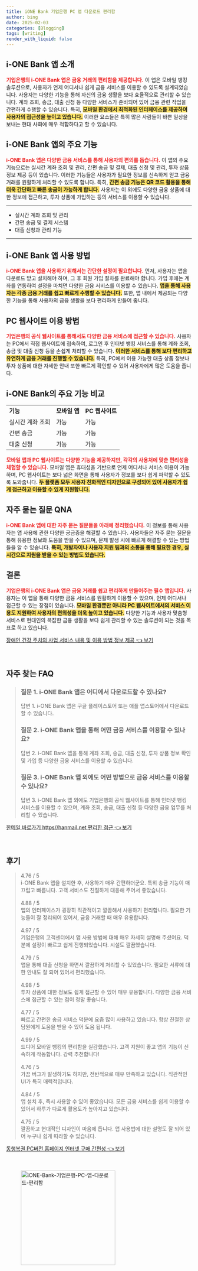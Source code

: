 ```yaml
---
title: iONE Bank 기업은행 PC 앱 다운로드 편리함
author: bing
date: 2025-02-03
categories: [Blogging]
tags: [writing]
render_with_liquid: false
---
```



<h2 id='i-ONE_Bank_앱_소개'>i-ONE Bank 앱 소개</h2>

<p><b><span style="color: #ee2323;">기업은행의 i-ONE Bank 앱은 금융 거래의 편리함을 제공합니다.</span></b> 이 앱은 모바일 뱅킹 솔루션으로, 사용자가 언제 어디서나 쉽게 금융 서비스를 이용할 수 있도록 설계되었습니다. 사용자는 다양한 기능을 통해 자신의 금융 생활을 보다 효율적으로 관리할 수 있습니다. 계좌 조회, 송금, 대출 신청 등 다양한 서비스가 준비되어 있어 금융 관련 작업을 간편하게 수행할 수 있습니다. 특히, <b><span style="background-color: #ffe066;">모바일 환경에서 최적화된 인터페이스를 제공하여 사용자의 접근성을 높이고 있습니다.</span></b> 이러한 요소들은 특히 많은 사람들이 바쁜 일상을 보내는 현대 사회에 매우 적합하다고 할 수 있습니다.</p>

<h2 id='i-ONE_Bank_앱의_주요_기능'>i-ONE Bank 앱의 주요 기능</h2>

<p><b><span style="color: #ee2323;">i-ONE Bank 앱은 다양한 금융 서비스를 통해 사용자의 편의를 돕습니다.</span></b> 이 앱의 주요 기능으로는 실시간 계좌 조회 및 관리, 간편 송금 및 결제, 대출 신청 및 관리, 투자 상품 정보 제공 등이 있습니다. 이러한 기능들은 사용자가 필요한 정보를 신속하게 얻고 금융 거래를 원활하게 처리할 수 있도록 합니다. 특히, <b><span style="background-color: #ffe066;">간편 송금 기능은 QR 코드 활용을 통해 더욱 간단하고 빠른 송금이 가능하게 합니다.</span></b> 사용자는 이 외에도 다양한 금융 상품에 대한 정보에 접근하고, 투자 상품에 가입하는 등의 서비스를 이용할 수 있습니다.</p>

<hr />

<ul>
    <li>실시간 계좌 조회 및 관리</li>
    <li>간편 송금 및 결제 시스템</li>
    <li>대출 신청과 관리 기능</li>
</ul>

<hr />

<h2 id='i-ONE_Bank_앱_사용_방법'>i-ONE Bank 앱 사용 방법</h2>

<p><b><span style="color: #ee2323;">i-ONE Bank 앱을 사용하기 위해서는 간단한 설정이 필요합니다.</span></b> 먼저, 사용자는 앱을 다운로드 받고 설치해야 하며, 그 후 회원 가입 절차를 완료해야 합니다. 가입 후에는 계좌를 연동하여 설정을 마치면 다양한 금융 서비스를 이용할 수 있습니다. <b><span style="background-color: #ffe066;">앱을 통해 사용자는 각종 금융 거래를 쉽고 빠르게 수행할 수 있습니다.</span></b> 또한, 앱 내에서 제공되는 다양한 기능을 통해 사용자의 금융 생활을 보다 편리하게 만들어 줍니다.</p>

<h2 id='PC_웹사이트_이용_방법'>PC 웹사이트 이용 방법</h2>

<p><b><span style="color: #ee2323;">기업은행의 공식 웹사이트를 통해서도 다양한 금융 서비스에 접근할 수 있습니다.</span></b> 사용자는 PC에서 직접 웹사이트에 접속하여, 로그인 후 인터넷 뱅킹 서비스를 통해 계좌 조회, 송금 및 대출 신청 등을 손쉽게 처리할 수 있습니다. <b><span style="background-color: #ffe066;">이러한 서비스를 통해 보다 편리하고 유연하게 금융 거래를 진행할 수 있습니다.</span></b> 특히, PC에서 이용 가능한 대출 상품 정보나 투자 상품에 대한 자세한 안내 또한 빠르게 확인할 수 있어 사용자에게 많은 도움을 줍니다.</p>

<h2 id='i-ONE_Bank의_주요_기능_비교'>i-ONE Bank의 주요 기능 비교</h2>

<table>
    <tr>
        <td><b>기능</b></td>
        <td><b>모바일 앱</b></td>
        <td><b>PC 웹사이트</b></td>
    </tr>
    <tr>
        <td>실시간 계좌 조회</td>
        <td>가능</td>
        <td>가능</td>
    </tr>
    <tr>
        <td>간편 송금</td>
        <td>가능</td>
        <td>가능</td>
    </tr>
    <tr>
        <td>대출 신청</td>
        <td>가능</td>
        <td>가능</td>
    </tr>
</table>

<p><b><span style="color: #ee2323;">모바일 앱과 PC 웹사이트는 다양한 기능을 제공하지만, 각각의 사용처에 맞춘 편리성을 체험할 수 있습니다.</span></b> 모바일 앱은 휴대성을 기반으로 언제 어디서나 서비스 이용이 가능하며, PC 웹사이트는 보다 넓은 화면을 통해 사용자가 정보를 보다 쉽게 파악할 수 있도록 도와줍니다. <b><span style="background-color: #ffe066;">두 플랫폼 모두 사용자 친화적인 디자인으로 구성되어 있어 사용자가 쉽게 접근하고 이용할 수 있게 지원합니다.</span></b></p>

<h2 id='자주_묻는_질문_QNA'>자주 묻는 질문 QNA</h2>

<p><b><span style="color: #ee2323;">i-ONE Bank 앱에 대한 자주 묻는 질문들을 아래에 정리했습니다.</span></b> 이 정보를 통해 사용자는 앱 사용에 관한 다양한 궁금증을 해결할 수 있습니다. 사용자들은 자주 묻는 질문을 통해 유용한 정보와 도움을 받을 수 있으며, 문제 발생 시에 빠르게 해결할 수 있는 방법들을 알 수 있습니다. <b><span style="background-color: #ffe066;">특히, 개발자이나 사용자 지원 팀과의 소통을 통해 필요한 경우, 실시간으로 지원을 받을 수 있는 방법도 있습니다.</span></b></p>

<h2 id='결론'>결론</h2>

<p><b><span style="color: #ee2323;">기업은행의 i-ONE Bank 앱은 금융 거래를 쉽고 편리하게 만들어주는 필수 앱입니다.</span></b> 사용자는 이 앱을 통해 다양한 금융 서비스를 원활하게 이용할 수 있으며, 언제 어디서나 접근할 수 있는 장점이 있습니다. <b><span style="background-color: #ffe066;">모바일 환경뿐만 아니라 PC 웹사이트에서의 서비스 이용도 지원하여 사용자의 편의성을 더욱 높이고 있습니다.</span></b> 다양한 기능과 사용자 맞춤형 서비스로 현대인의 복잡한 금융 생활을 보다 쉽게 관리할 수 있는 솔루션이 되는 것을 목표로 하고 있습니다.</p>


<p><a class="click-button" title="장애인 건강 주치의 사업 서비스 내용 및 이용 방법 정보 제공" href="https://adkhouse.github.io/posts/%EC%9E%A5%EC%95%A0%EC%9D%B8-%EA%B1%B4%EA%B0%95-%EC%A3%BC%EC%B9%98%EC%9D%98-%EC%82%AC%EC%97%85-%EC%84%9C%EB%B9%84%EC%8A%A4-%EB%82%B4%EC%9A%A9-%EB%B0%8F-%EC%9D%B4%EC%9A%A9-%EB%B0%A9%EB%B2%95-%EC%A0%95%EB%B3%B4-%EC%A0%9C%EA%B3%B5/" rel="dofollow">장애인 건강 주치의 사업 서비스 내용 및 이용 방법 정보 제공 👈 보기</a></p><br>
<h2 id='자주_찾는_FAQ'>자주 찾는 FAQ</h2>
<div itemscope="" itemtype="https://schema.org/FAQPage"> 
<blockquote> 
<div itemscope="" itemprop="mainEntity" itemtype="https://schema.org/Question"> 
<h3 itemprop="name">질문 1. i-ONE Bank 앱은 어디에서 다운로드할 수 있나요?</h3> 
<div itemscope="" itemprop="acceptedAnswer" itemtype="https://schema.org/Answer"> 
<span itemprop="text"> 
<p>답변 1. i-ONE Bank 앱은 구글 플레이스토어 또는 애플 앱스토어에서 다운로드할 수 있습니다.</p> 
</span> 
</div> 
</div> 

<div itemscope="" itemprop="mainEntity" itemtype="https://schema.org/Question"> 
<h3 itemprop="name">질문 2. i-ONE Bank 앱을 통해 어떤 금융 서비스를 이용할 수 있나요?</h3> 
<div itemscope="" itemprop="acceptedAnswer" itemtype="https://schema.org/Answer"> 
<span itemprop="text"> 
<p>답변 2. i-ONE Bank 앱을 통해 계좌 조회, 송금, 대출 신청, 투자 상품 정보 확인 및 가입 등 다양한 금융 서비스를 이용할 수 있습니다.</p> 
</span> 
</div> 
</div> 

<div itemscope="" itemprop="mainEntity" itemtype="https://schema.org/Question"> 
<h3 itemprop="name">질문 3. i-ONE Bank 앱 외에도 어떤 방법으로 금융 서비스를 이용할 수 있나요?</h3> 
<div itemscope="" itemprop="acceptedAnswer" itemtype="https://schema.org/Answer"> 
<span itemprop="text"> 
<p>답변 3. i-ONE Bank 앱 외에도 기업은행의 공식 웹사이트를 통해 인터넷 뱅킹 서비스를 이용할 수 있으며, 계좌 조회, 송금, 대출 신청 등 다양한 금융 업무를 처리할 수 있습니다.</p> 
</span> 
</div> 
</div> 
</blockquote> 
</div>
<p><a class="click-button" title="한메일 바로가기 https//hanmail.net 편리한 접근" href="https://adkhouse.github.io/posts/%ED%95%9C%EB%A9%94%EC%9D%BC-%EB%B0%94%EB%A1%9C%EA%B0%80%EA%B8%B0-httpshanmail.net-%ED%8E%B8%EB%A6%AC%ED%95%9C-%EC%A0%91%EA%B7%BC/" rel="dofollow">한메일 바로가기 https//hanmail.net 편리한 접근 👈 보기</a></p><br>
<h2 id='후기'>후기</h2>
<div itemscope itemtype="https://schema.org/Product">
  <blockquote>
  <div itemprop="review" itemscope itemtype="https://schema.org/Review">
      <div itemprop="reviewRating" itemscope itemtype="https://schema.org/Rating"> <span itemprop="ratingValue">4.76</span> / <span itemprop="bestRating">5</span> </div>
      <span itemprop="reviewBody">i-ONE Bank 앱을 설치한 후, 사용하기 매우 간편하더군요. 특히 송금 기능이 매끄럽고 빠릅니다. 고객 서비스도 친절하게 대응해 주어서 좋았습니다.</span>
  </div>
  <br>
  <div itemprop="review" itemscope itemtype="https://schema.org/Review">
      <div itemprop="reviewRating" itemscope itemtype="https://schema.org/Rating"> <span itemprop="ratingValue">4.88</span> / <span itemprop="bestRating">5</span> </div>
      <span itemprop="reviewBody">앱의 인터페이스가 굉장히 직관적이고 깔끔해서 사용하기 편리합니다. 필요한 기능들이 잘 정리되어 있어서, 금융 거래할 때 매우 유용합니다.</span>
  </div>
  <br>
  <div itemprop="review" itemscope itemtype="https://schema.org/Review">
      <div itemprop="reviewRating" itemscope itemtype="https://schema.org/Rating"> <span itemprop="ratingValue">4.97</span> / <span itemprop="bestRating">5</span> </div>
      <span itemprop="reviewBody">기업은행의 고객센터에서 앱 사용 방법에 대해 매우 자세히 설명해 주셨어요. 덕분에 설정이 빠르고 쉽게 진행되었습니다. 시설도 깔끔했습니다.</span>
  </div>
  <br>
  <div itemprop="review" itemscope itemtype="https://schema.org/Review">
      <div itemprop="reviewRating" itemscope itemtype="https://schema.org/Rating"> <span itemprop="ratingValue">4.79</span> / <span itemprop="bestRating">5</span> </div>
      <span itemprop="reviewBody">앱을 통해 대출 신청을 하면서 깔끔하게 처리할 수 있었습니다. 필요한 서류에 대한 안내도 잘 되어 있어서 편리했습니다.</span>
  </div>
  <br>
  <div itemprop="review" itemscope itemtype="https://schema.org/Review">
      <div itemprop="reviewRating" itemscope itemtype="https://schema.org/Rating"> <span itemprop="ratingValue">4.98</span> / <span itemprop="bestRating">5</span> </div>
      <span itemprop="reviewBody">투자 상품에 대한 정보도 쉽게 접근할 수 있어 매우 유용합니다. 다양한 금융 서비스에 접근할 수 있는 점이 정말 좋습니다.</span>
  </div>
  <br>
  <div itemprop="review" itemscope itemtype="https://schema.org/Review">
      <div itemprop="reviewRating" itemscope itemtype="https://schema.org/Rating"> <span itemprop="ratingValue">4.77</span> / <span itemprop="bestRating">5</span> </div>
      <span itemprop="reviewBody">빠르고 간편한 송금 서비스 덕분에 요즘 많이 사용하고 있습니다. 항상 친절한 상담원에게 도움을 받을 수 있어 도움 됩니다.</span>
  </div>
  <br>
  <div itemprop="review" itemscope itemtype="https://schema.org/Review">
      <div itemprop="reviewRating" itemscope itemtype="https://schema.org/Rating"> <span itemprop="ratingValue">4.99</span> / <span itemprop="bestRating">5</span> </div>
      <span itemprop="reviewBody">드디어 모바일 뱅킹의 편리함을 실감했습니다. 고객 지원이 좋고 앱의 기능이 신속하게 작동합니다. 강력 추천합니다!</span>
  </div>
  <br>
  <div itemprop="review" itemscope itemtype="https://schema.org/Review">
      <div itemprop="reviewRating" itemscope itemtype="https://schema.org/Rating"> <span itemprop="ratingValue">4.76</span> / <span itemprop="bestRating">5</span> </div>
      <span itemprop="reviewBody">가끔 버그가 발생하기도 하지만, 전반적으로 매우 만족하고 있습니다. 직관적인 UI가 특히 매력적입니다.</span>
  </div>
  <br>
  <div itemprop="review" itemscope itemtype="https://schema.org/Review">
      <div itemprop="reviewRating" itemscope itemtype="https://schema.org/Rating"> <span itemprop="ratingValue">4.84</span> / <span itemprop="bestRating">5</span> </div>
      <span itemprop="reviewBody">앱 설치 후, 즉시 사용할 수 있어 좋았습니다. 모든 금융 서비스를 쉽게 이용할 수 있어서 하루가 다르게 활용도가 높아지고 있습니다.</span>
  </div>
  <br>
  <div itemprop="review" itemscope itemtype="https://schema.org/Review">
      <div itemprop="reviewRating" itemscope itemtype="https://schema.org/Rating"> <span itemprop="ratingValue">4.75</span> / <span itemprop="bestRating">5</span> </div>
      <span itemprop="reviewBody">깔끔하고 현대적인 디자인이 마음에 듭니다. 앱 사용법에 대한 설명도 잘 되어 있어 누구나 쉽게 따라할 수 있습니다.</span>
  </div>
  </blockquote>
</div>
<p><a class="click-button" title="동행복권 PC버전 홈페이지 인터넷 구매 간편성" href="https://adkhouse.github.io/posts/%EB%8F%99%ED%96%89%EB%B3%B5%EA%B6%8C-PC%EB%B2%84%EC%A0%84-%ED%99%88%ED%8E%98%EC%9D%B4%EC%A7%80-%EC%9D%B8%ED%84%B0%EB%84%B7-%EA%B5%AC%EB%A7%A4-%EA%B0%84%ED%8E%B8%EC%84%B1/" rel="dofollow">동행복권 PC버전 홈페이지 인터넷 구매 간편성 👈 보기</a></p><br>
<figure class="image"><img src="https://adkhouse.github.io/assets/img/thumbnail/iONE-Bank-기업은행-PC-앱-다운로드-편리함.webp" alt="iONE-Bank-기업은행-PC-앱-다운로드-편리함" width="256" height="256"></figure>